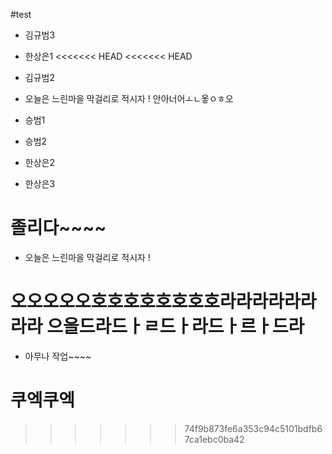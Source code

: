 #test

- 김규범3
- 한상은1
<<<<<<< HEAD
<<<<<<< HEAD
- 김규범2
- 오늘은 느린마을 막걸리로 적시자 !
안아너어ㅗㄴ옿ㅇㅎ오
- 승범1
- 승범2

- 한상은2
- 한상은3

# 졸리다~~~~

- 오늘은 느린마을 막걸리로 적시자 !


오오오오오호호호호호호호호라라라라라라라라
으을드라드ㅏㄹ드ㅏ라드ㅏ르ㅏ드라
=======


- 아무나 작업~~~~

쿠엑쿠엑
=======


>>>>>>> 74f9b873fe6a353c94c5101bdfb67ca1ebc0ba42

